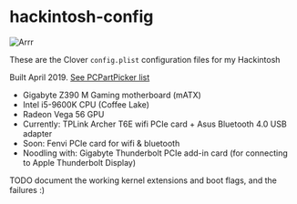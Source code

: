 
hackintosh-config
=================

![Arrr](https://images.fastcompany.net/image/upload/w_937,ar_16:9,c_fill,g_auto,f_auto,q_auto,fl_lossy/wp-cms/uploads/2014/11/3038827-poster-p-1-apples-pirates-of-silicon-valley-flag-gets-rehoisted.jpg)

These are the Clover `config.plist` configuration files for my Hackintosh

Built April 2019. [See PCPartPicker list](https://pcpartpicker.com/user/jamiedubs/saved/#view=TbLV6h)

* Gigabyte Z390 M Gaming motherboard (mATX)
* Intel i5-9600K CPU (Coffee Lake)
* Radeon Vega 56 GPU
* Currently: TPLink Archer T6E wifi PCIe card + Asus Bluetooth 4.0 USB adapter
* Soon: Fenvi PCIe card for wifi & bluetooth
* Noodling with: Gigabyte Thunderbolt PCIe add-in card (for connecting to Apple Thunderbolt Display)

TODO document the working kernel extensions and boot flags, and the failures :)
